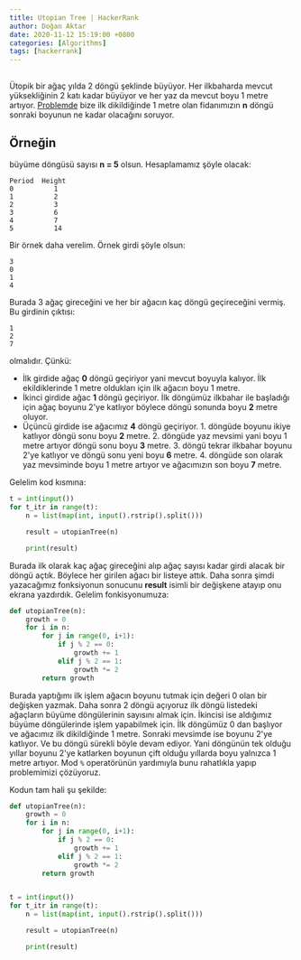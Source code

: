 ```yaml
---
title: Utopian Tree | HackerRank
author: Doğan Aktar
date: 2020-11-12 15:19:00 +0800
categories: [Algorithms]
tags: [hackerrank]
---
```


## 

Ütopik bir ağaç yılda 2 döngü şeklinde büyüyor. Her ilkbaharda mevcut yüksekliğinin 2 katı kadar büyüyor ve her yaz da mevcut boyu 1 metre artıyor. [Problemde](https://www.hackerrank.com/challenges/utopian-tree/problem) bize ilk dikildiğinde 1 metre olan fidanımızın **n** döngü sonraki boyunun ne kadar olacağını soruyor.

## Örneğin 

büyüme döngüsü sayısı **n = 5** olsun. Hesaplamamız şöyle olacak:
```
Period  Height
0          1
1          2
2          3
3          6
4          7
5          14
```
Bir örnek daha verelim. Örnek girdi şöyle olsun:
```
3
0
1
4
```
Burada 3 ağaç gireceğini ve her bir ağacın kaç döngü geçireceğini vermiş. Bu girdinin çıktısı:
```
1
2
7
```
olmalıdır. Çünkü:
- İlk girdide ağaç **0** döngü geçiriyor yani mevcut boyuyla kalıyor. İlk ekildiklerinde 1 metre oldukları için ilk ağacın boyu 1 metre.
- İkinci girdide ağac **1** döngü geçiriyor. İlk döngümüz ilkbahar ile başladığı için ağaç boyunu 2'ye katlıyor böylece döngü sonunda boyu **2** metre oluyor.
- Üçüncü girdide ise ağacımız **4** döngü geçiriyor. 1. döngüde boyunu ikiye katlıyor döngü sonu boyu **2** metre. 2. döngüde yaz mevsimi yani boyu 1 metre artıyor döngü sonu boyu **3** metre. 3. döngü tekrar ilkbahar boyunu 2'ye katlıyor ve döngü sonu yeni boyu **6** metre. 4. döngüde son olarak yaz mevsiminde boyu 1 metre artıyor ve ağacımızın son boyu **7** metre.

Gelelim kod kısmına:

```python
t = int(input())
for t_itr in range(t):
    n = list(map(int, input().rstrip().split()))

    result = utopianTree(n)

    print(result)
```
Burada ilk olarak kaç ağaç gireceğini alıp ağaç sayısı kadar girdi alacak bir döngü açtık. Böylece her girilen ağacı bir listeye attık. Daha sonra şimdi yazacağımız fonksiyonun sonucunu **result** isimli bir değişkene atayıp onu ekrana yazdırdık. Gelelim fonkisyonumuza:
```python
def utopianTree(n):
    growth = 0
    for i in n:
        for j in range(0, i+1):
            if j % 2 == 0:
                growth += 1
            elif j % 2 == 1:
                growth *= 2
        return growth
```

Burada yaptığımı ilk işlem ağacın boyunu tutmak için değeri 0 olan bir değişken yazmak. Daha sonra 2 döngü açıyoruz ilk döngü listedeki ağaçların büyüme döngülerinin sayısını almak için. İkincisi ise aldığımız büyüme döngülerinde işlem yapabilmek için. İlk döngümüz 0 dan başlıyor ve ağacımız ilk dikildiğinde 1 metre. Sonraki mevsimde ise boyunu 2'ye katlıyor. Ve bu döngü sürekli böyle devam ediyor. Yani döngünün tek olduğu yıllar boyunu 2'ye katlarken boyunun çift olduğu yıllarda boyu yalnızca 1 metre artıyor. Mod `%` operatörünün yardımıyla bunu rahatlıkla yapıp problemimizi çözüyoruz.

Kodun tam hali şu şekilde:

```python
def utopianTree(n):
    growth = 0
    for i in n:
        for j in range(0, i+1):
            if j % 2 == 0:
                growth += 1
            elif j % 2 == 1:
                growth *= 2
        return growth


t = int(input())
for t_itr in range(t):
    n = list(map(int, input().rstrip().split()))

    result = utopianTree(n)

    print(result)

```
